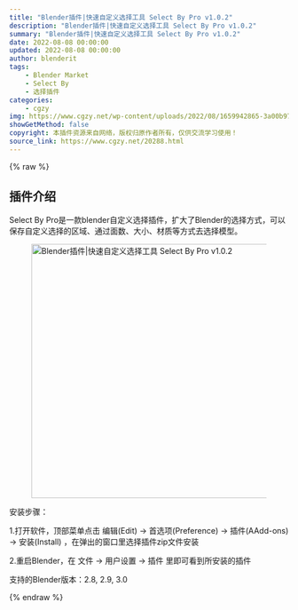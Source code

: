 ```yaml
---
title: "Blender插件|快速自定义选择工具 Select By Pro v1.0.2"
description: "Blender插件|快速自定义选择工具 Select By Pro v1.0.2"
summary: "Blender插件|快速自定义选择工具 Select By Pro v1.0.2"
date: 2022-08-08 00:00:00
updated: 2022-08-08 00:00:00
author: blenderit
tags: 
    - Blender Market
    - Select By
    - 选择插件
categories:
    - cgzy
img: https://www.cgzy.net/wp-content/uploads/2022/08/1659942865-3a00b973841276b.jpg
showGetMethod: false
copyright: 本插件资源来自网络，版权归原作者所有，仅供交流学习使用！
source_link: https://www.cgzy.net/20288.html
---
```


{% raw %}
<div class="wp-block-pandastudio-title"><div class="title_style_01"><h2 id="h2-0">插件介绍</h2></div></div><p class="is-style-text-indent-2em">Select By Pro是一款blender自定义选择插件，扩大了Blender的选择方式，可以保存自定义选择的区域、通过面数、大小、材质等方式去选择模型。</p><div class="wp-block-image is-style-border-round-and-with-shadow"><figure class="aligncenter size-full"><img fetchpriority="high" decoding="async" width="512" height="458" src="https://www.cgzy.net/wp-content/uploads/2022/08/1659942865-3a00b973841276b.jpg" class="wp-image-20289" title="Blender插件|快速自定义选择工具 Select By Pro v1.0.2" alt="Blender插件|快速自定义选择工具 Select By Pro v1.0.2"></figure></div><div class="wp-block-pandastudio-title"><div class="title_style_01"><p>安装步骤：</p></div></div><p>1.打开软件，顶部菜单点击 编辑(Edit) → 首选项(Preference) → 插件(AAdd-ons) → 安装(Install) ，在弹出的窗口里选择插件zip文件安装</p><p>2.重启Blender，在 文件 → 用户设置 → 插件 里即可看到所安装的插件</p><div class="wp-block-pandastudio-tips"><div class="tip success "><p>支持的Blender版本：2.8, 2.9, 3.0</p>
</div></div>
<div style="display: none">cgzy</div>
{% endraw %}
